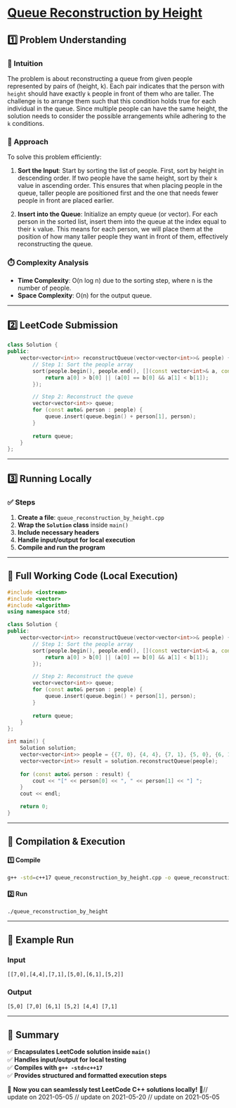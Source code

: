 # **[Queue Reconstruction by Height](https://leetcode.com/problems/queue-reconstruction-by-height/description/)**  

## **1️⃣ Problem Understanding**  
### **📌 Intuition**  
The problem is about reconstructing a queue from given people represented by pairs of (height, k). Each pair indicates that the person with `height` should have exactly `k` people in front of them who are taller. The challenge is to arrange them such that this condition holds true for each individual in the queue. Since multiple people can have the same height, the solution needs to consider the possible arrangements while adhering to the `k` conditions.

### **🚀 Approach**  
To solve this problem efficiently:
1. **Sort the Input**: Start by sorting the list of people. First, sort by height in descending order. If two people have the same height, sort by their `k` value in ascending order. This ensures that when placing people in the queue, taller people are positioned first and the one that needs fewer people in front are placed earlier.
   
2. **Insert into the Queue**: Initialize an empty queue (or vector). For each person in the sorted list, insert them into the queue at the index equal to their `k` value. This means for each person, we will place them at the position of how many taller people they want in front of them, effectively reconstructing the queue.

### **⏱️ Complexity Analysis**  
- **Time Complexity**: O(n log n) due to the sorting step, where n is the number of people.
- **Space Complexity**: O(n) for the output queue.

---  

## **2️⃣ LeetCode Submission**  
```cpp
class Solution {
public:
    vector<vector<int>> reconstructQueue(vector<vector<int>>& people) {
        // Step 1: Sort the people array
        sort(people.begin(), people.end(), [](const vector<int>& a, const vector<int>& b) {
            return a[0] > b[0] || (a[0] == b[0] && a[1] < b[1]);
        });

        // Step 2: Reconstruct the queue
        vector<vector<int>> queue;
        for (const auto& person : people) {
            queue.insert(queue.begin() + person[1], person);
        }
        
        return queue;
    }
};  
```  

---  

## **3️⃣ Running Locally**  
### **✅ Steps**  
1. **Create a file**: `queue_reconstruction_by_height.cpp`  
2. **Wrap the `Solution` class** inside `main()`  
3. **Include necessary headers**  
4. **Handle input/output for local execution**  
5. **Compile and run the program**  

---  

## **📝 Full Working Code (Local Execution)**  
```cpp
#include <iostream>
#include <vector>
#include <algorithm>
using namespace std;

class Solution {
public:
    vector<vector<int>> reconstructQueue(vector<vector<int>>& people) {
        // Step 1: Sort the people array
        sort(people.begin(), people.end(), [](const vector<int>& a, const vector<int>& b) {
            return a[0] > b[0] || (a[0] == b[0] && a[1] < b[1]);
        });

        // Step 2: Reconstruct the queue
        vector<vector<int>> queue;
        for (const auto& person : people) {
            queue.insert(queue.begin() + person[1], person);
        }
        
        return queue;
    }
};

int main() {
    Solution solution;
    vector<vector<int>> people = {{7, 0}, {4, 4}, {7, 1}, {5, 0}, {6, 1}, {5, 2}};
    vector<vector<int>> result = solution.reconstructQueue(people);
    
    for (const auto& person : result) {
        cout << "[" << person[0] << ", " << person[1] << "] ";
    }
    cout << endl;

    return 0;
}  
```  

---  

## **🔧 Compilation & Execution**  
#### **1️⃣ Compile**  
```bash
g++ -std=c++17 queue_reconstruction_by_height.cpp -o queue_reconstruction_by_height
```  

#### **2️⃣ Run**  
```bash
./queue_reconstruction_by_height
```  

---  

## **🎯 Example Run**  
### **Input**  
```
[[7,0],[4,4],[7,1],[5,0],[6,1],[5,2]]
```  
### **Output**  
```
[5,0] [7,0] [6,1] [5,2] [4,4] [7,1] 
```  

---  

## **📌 Summary**  
✅ **Encapsulates LeetCode solution inside `main()`**  
✅ **Handles input/output for local testing**  
✅ **Compiles with `g++ -std=c++17`**  
✅ **Provides structured and formatted execution steps**  

🚀 **Now you can seamlessly test LeetCode C++ solutions locally!** 🚀// update on 2021-05-05
// update on 2021-05-20
// update on 2021-05-05
